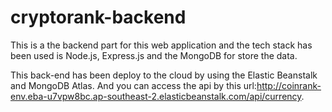 # cryptorank-backend

This is a the backend part for this web application and the tech stack has been used is Node.js, Express.js and the MongoDB for store the data.

This back-end has been deploy to the cloud by using the Elastic Beanstalk and MongoDB Atlas.
And you can access the api by this url:http://coinrank-env.eba-u7vpw8bc.ap-southeast-2.elasticbeanstalk.com/api/currency.

